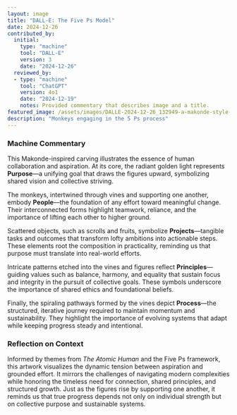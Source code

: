 ```yaml
---
layout: image
title: "DALL-E: The Five Ps Model"
date: 2024-12-26
contributed_by:
  initial:
    type: "machine"
    tool: "DALL-E"
    version: 3
    date: "2024-12-26"
  reviewed_by:
  - type: "machine"
    tool: "ChatGPT"
    version: 4o1
    date: "2024-12-19"
    notes: Provided commentary that describes image and a title.
featured_image: /assets/images/DALLE-2024-12-26_132949-a-makonde-style-intricate-carving-featuring-monkeys-climing-and-intertwing-on-dense-flowing-vines.webp
description: "Monkeys engaging in the 5 Ps process"
---
```


<div class="machine-commentary" markdown=1>

### Machine Commentary

This Makonde-inspired carving illustrates the essence of human collaboration and aspiration. At its core, the radiant golden light represents **Purpose**—a unifying goal that draws the figures upward, symbolizing shared vision and collective striving.

The monkeys, intertwined through vines and supporting one another, embody **People**—the foundation of any effort toward meaningful change. Their interconnected forms highlight teamwork, reliance, and the importance of lifting each other to higher ground.

Scattered objects, such as scrolls and fruits, symbolize **Projects**—tangible tasks and outcomes that transform lofty ambitions into actionable steps. These elements root the composition in practicality, reminding us that purpose must translate into real-world efforts.

Intricate patterns etched into the vines and figures reflect **Principles**—guiding values such as balance, harmony, and equality that sustain focus and integrity in the pursuit of collective goals. These symbols underscore the importance of shared ethics and foundational beliefs.

Finally, the spiraling pathways formed by the vines depict **Process**—the structured, iterative journey required to maintain momentum and sustainability. They highlight the importance of evolving systems that adapt while keeping progress steady and intentional.

### Reflection on Context

Informed by themes from *The Atomic Human* and the Five Ps framework, this artwork visualizes the dynamic tension between aspiration and grounded effort. It mirrors the challenges of navigating modern complexities while honoring the timeless need for connection, shared principles, and structured growth. Just as the figures rise by supporting one another, it reminds us that true progress depends not only on individual strength but on collective purpose and sustainable systems.

</div>

